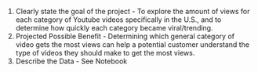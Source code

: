 1. Clearly state the goal of the project - To explore the amount of views for each category of Youtube videos specifically in the U.S., and to determine how quickly each category became viral/trending. 
2. Projected Possible Benefit - Determining which general category of video gets the most views can help a potential customer understand the type of videos they should make to get the most views.
3. Describe the Data - See Notebook
